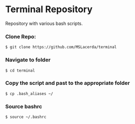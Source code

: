 # Terminal Repository

Repository with various bash scripts.

### Clone Repo:
`$ git clone https://github.com/MSLacerda/terminal`
 
### Navigate to folder
`$ cd terminal`

### Copy the script and past to the appropriate folder
`$ cp .bash_aliases ~/`

### Source bashrc

`$ source ~/.bashrc`

 


